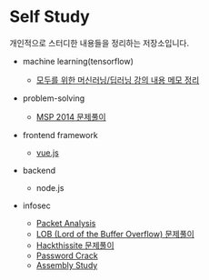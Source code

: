# Self Study

개인적으로 스터디한 내용들을 정리하는 저장소입니다.

- machine learning(tensorflow)
  + [모두를 위한 머신러닝/딥러닝 강의 내용 메모 정리](https://github.com/akagaeng/self-study/tree/master/tensorflow/sungkim)
- problem-solving
  + [MSP 2014 문제풀이](https://github.com/akagaeng/self-study/blob/master/problem-solving/MSP-2014/msp2014.md)

- frontend framework
  + [vue.js](https://github.com/akagaeng/self-study/tree/master/vue-getting-started)

- backend
  + node.js

- infosec
  + [Packet Analysis](https://github.com/akagaeng/self-study/blob/master/infosec/PacketAnalysis/packet-analysis.md)
  + [LOB (Lord of the Buffer Overflow) 문제풀이](https://github.com/akagaeng/self-study/blob/master/infosec/LOB/lob.md)
  + [Hackthissite 문제풀이](https://github.com/akagaeng/self-study/blob/master/infosec/Hackthissite/hackthissite.md)
  + [Password Crack](https://github.com/akagaeng/self-study/blob/master/infosec/Password-Crack/password-crack.md)
  + [Assembly Study](https://github.com/akagaeng/self-study/blob/master/infosec/AssemblyStudy/assembly.md)


